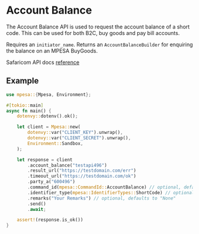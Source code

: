 # Account Balance

The Account Balance API is used to request the account balance of a short code. This can be used for both B2C, buy goods and pay bill accounts.

Requires an `initiator_name`.
Returns an `AccountBalanceBuilder` for enquiring the balance on an MPESA BuyGoods.

Safaricom API docs [reference](https://developer.safaricom.co.ke/APIs/AccountBalance)

## Example

```rust
use mpesa::{Mpesa, Environment};

#[tokio::main]
async fn main() {
    dotenvy::dotenv().ok();

    let client = Mpesa::new(
        dotenvy::var("CLIENT_KEY").unwrap(),
        dotenvy::var("CLIENT_SECRET").unwrap(),
        Environment::Sandbox,
    );

    let response = client
        .account_balance("testapi496")
        .result_url("https://testdomain.com/err")
        .timeout_url("https://testdomain.com/ok")
        .party_a("600496")
        .command_id(mpesa::CommandId::AccountBalance) // optional, defaults to `CommandId::AccountBalance`
        .identifier_type(mpesa::IdentifierTypes::ShortCode) // optional, defaults to `IdentifierTypes::ShortCode`
        .remarks("Your Remarks") // optional, defaults to "None"
        .send()
        .await;

    assert!(response.is_ok())
}
```
